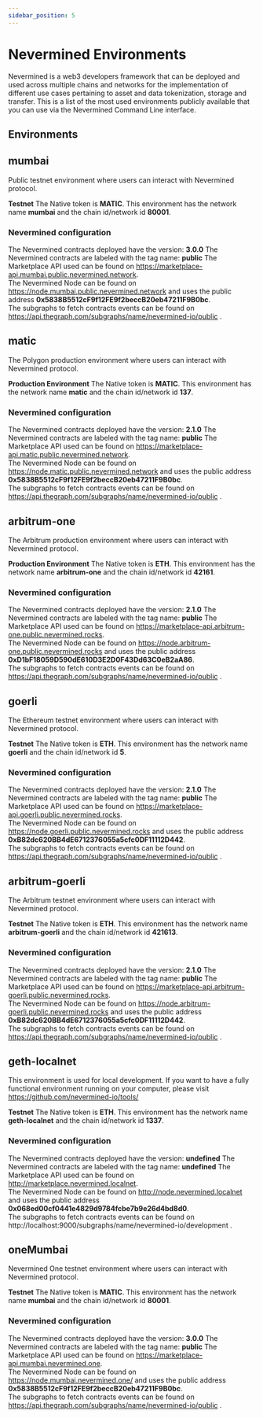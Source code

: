 ```yaml
---
sidebar_position: 5
---
```


# Nevermined Environments

Nevermined is a web3 developers framework that can be deployed and used across multiple chains and networks for the implementation of different use cases pertaining to asset and data tokenization, storage and transfer. This is a list of the most used environments publicly available that you can use via the Nevermined Command Line interface.

## Environments


 

## mumbai
Public testnet environment where users can interact with Nevermined protocol.<br/>

 **Testnet** 
The Native token is **MATIC**. This environment has the network name **mumbai** and the chain id/network id **80001**. <br/>

### Nevermined configuration 

 The Nevermined contracts deployed have the version: **3.0.0**  The Nevermined contracts are labeled with the tag name: **public** 
The Marketplace API used can be found on https://marketplace-api.mumbai.public.nevermined.network. <br/>
The Nevermined Node can be found on https://node.mumbai.public.nevermined.network and uses the public address **0x5838B5512cF9f12FE9f2beccB20eb47211F9B0bc**.<br/>
 The subgraphs to fetch contracts events can be found on https://api.thegraph.com/subgraphs/name/nevermined-io/public .<br/>


 

## matic
The Polygon production environment where users can interact with Nevermined protocol.<br/>

 **Production Environment** 
The Native token is **MATIC**. This environment has the network name **matic** and the chain id/network id **137**. <br/>

### Nevermined configuration 

 The Nevermined contracts deployed have the version: **2.1.0**  The Nevermined contracts are labeled with the tag name: **public** 
The Marketplace API used can be found on https://marketplace-api.matic.public.nevermined.network. <br/>
The Nevermined Node can be found on https://node.matic.public.nevermined.network and uses the public address **0x5838B5512cF9f12FE9f2beccB20eb47211F9B0bc**.<br/>
 The subgraphs to fetch contracts events can be found on https://api.thegraph.com/subgraphs/name/nevermined-io/public .<br/>


 

## arbitrum-one
The Arbitrum production environment where users can interact with Nevermined protocol.<br/>

 **Production Environment** 
The Native token is **ETH**. This environment has the network name **arbitrum-one** and the chain id/network id **42161**. <br/>

### Nevermined configuration 

 The Nevermined contracts deployed have the version: **2.1.0**  The Nevermined contracts are labeled with the tag name: **public** 
The Marketplace API used can be found on https://marketplace-api.arbitrum-one.public.nevermined.rocks. <br/>
The Nevermined Node can be found on https://node.arbitrum-one.public.nevermined.rocks and uses the public address **0xD1bF18059D590dE610D3E2D0F43Dd63C0eB2aA86**.<br/>
 The subgraphs to fetch contracts events can be found on https://api.thegraph.com/subgraphs/name/nevermined-io/public .<br/>


 

## goerli
The Ethereum testnet environment where users can interact with Nevermined protocol.<br/>

 **Testnet** 
The Native token is **ETH**. This environment has the network name **goerli** and the chain id/network id **5**. <br/>

### Nevermined configuration 

 The Nevermined contracts deployed have the version: **2.1.0**  The Nevermined contracts are labeled with the tag name: **public** 
The Marketplace API used can be found on https://marketplace-api.goerli.public.nevermined.rocks. <br/>
The Nevermined Node can be found on https://node.goerli.public.nevermined.rocks and uses the public address **0xB82dc620BB4dE6712376055a5cfc0DF11112D442**.<br/>
 The subgraphs to fetch contracts events can be found on https://api.thegraph.com/subgraphs/name/nevermined-io/public .<br/>


 

## arbitrum-goerli
The Arbitrum testnet environment where users can interact with Nevermined protocol.<br/>

 **Testnet** 
The Native token is **ETH**. This environment has the network name **arbitrum-goerli** and the chain id/network id **421613**. <br/>

### Nevermined configuration 

 The Nevermined contracts deployed have the version: **2.1.0**  The Nevermined contracts are labeled with the tag name: **public** 
The Marketplace API used can be found on https://marketplace-api.arbitrum-goerli.public.nevermined.rocks. <br/>
The Nevermined Node can be found on https://node.arbitrum-goerli.public.nevermined.rocks and uses the public address **0xB82dc620BB4dE6712376055a5cfc0DF11112D442**.<br/>
 The subgraphs to fetch contracts events can be found on https://api.thegraph.com/subgraphs/name/nevermined-io/public .<br/>


 

## geth-localnet
This environment is used for local development. If you want to have a fully functional environment running on your computer, please visit https://github.com/nevermined-io/tools/<br/>

 **Testnet** 
The Native token is **ETH**. This environment has the network name **geth-localnet** and the chain id/network id **1337**. <br/>

### Nevermined configuration 

 The Nevermined contracts deployed have the version: **undefined**  The Nevermined contracts are labeled with the tag name: **undefined** 
The Marketplace API used can be found on http://marketplace.nevermined.localnet. <br/>
The Nevermined Node can be found on http://node.nevermined.localnet and uses the public address **0x068ed00cf0441e4829d9784fcbe7b9e26d4bd8d0**.<br/>
 The subgraphs to fetch contracts events can be found on http://localhost:9000/subgraphs/name/nevermined-io/development .<br/>






 

## oneMumbai
Nevermined One testnet environment where users can interact with Nevermined protocol.<br/>

 **Testnet** 
The Native token is **MATIC**. This environment has the network name **mumbai** and the chain id/network id **80001**. <br/>

### Nevermined configuration 

 The Nevermined contracts deployed have the version: **3.0.0**  The Nevermined contracts are labeled with the tag name: **public** 
The Marketplace API used can be found on https://marketplace-api.mumbai.nevermined.one. <br/>
The Nevermined Node can be found on https://node.mumbai.nevermined.one/ and uses the public address **0x5838B5512cF9f12FE9f2beccB20eb47211F9B0bc**.<br/>
 The subgraphs to fetch contracts events can be found on https://api.thegraph.com/subgraphs/name/nevermined-io/public .<br/>

